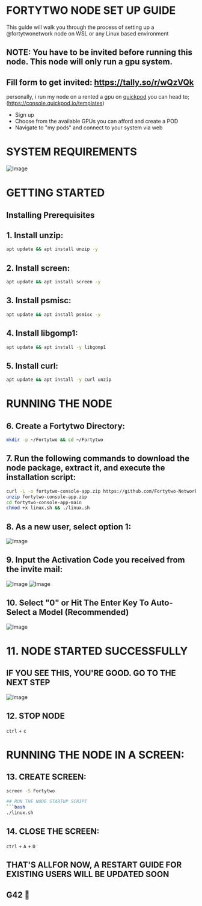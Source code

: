 # FORTYTWO NODE SET UP GUIDE
This guide will walk you through the process of setting up a @fortytwonetwork node on WSL or any Linux based environment

## NOTE: You have to be invited before running this node. This node will only run a gpu system.

## Fill form to get invited: https://tally.so/r/wQzVQk

personally, i run my node on a rented a gpu on [quickpod](https://console.quickpod.io/templates) 
you can head to; (https://console.quickpod.io/templates) 
* Sign up
* Choose from the available GPUs you can afford and create a POD
* Navigate to "my pods" and connect to your system via web

# SYSTEM REQUIREMENTS
![Image](https://github.com/user-attachments/assets/5462ed3e-2d65-417e-8f94-293a70336b9f)

# GETTING STARTED
## Installing Prerequisites

## 1. Install unzip:
```bash
apt update && apt install unzip -y
```

## 2. Install screen:
```bash
apt update && apt install screen -y
```

## 3. Install psmisc:
```bash
apt update && apt install psmisc -y
```

## 4. Install libgomp1:
```bash
apt update && apt install -y libgomp1
```

## 5. Install curl:
```bash
apt update && apt install -y curl unzip
```

# RUNNING THE NODE

## 6. Create a Fortytwo Directory:
```bash
mkdir -p ~/Fortytwo && cd ~/Fortytwo
```

## 7. Run the following commands to download the node package, extract it, and execute the installation script:
```bash
curl -L -o fortytwo-console-app.zip https://github.com/Fortytwo-Network/fortytwo-console-app/archive/refs/heads/main.zip
unzip fortytwo-console-app.zip
cd fortytwo-console-app-main
chmod +x linux.sh && ./linux.sh
```

## 8. As a new user, select option 1:
![Image](https://github.com/user-attachments/assets/46c8648a-9f18-4fd3-8fb7-9177a248d473)

## 9. Input the Activation Code you received from the invite mail:
![Image](https://github.com/user-attachments/assets/b86dcfce-70db-46b0-8596-a005eba1bbf2)
![Image](https://github.com/user-attachments/assets/74c1aebe-78af-4dd1-8258-04fbf8841f79)

## 10. Select "0" or Hit The Enter Key To Auto-Select a Model (Recommended)
![Image](https://github.com/user-attachments/assets/01ffc2ad-ac32-48e1-a680-e18516a93ca7)

# 11. NODE STARTED SUCCESSFULLY 
## IF YOU SEE THIS, YOU'RE GOOD. GO TO THE NEXT STEP
![Image](https://github.com/user-attachments/assets/41b0ffb8-8f21-48bc-aea6-1865423706bd) 

## 12. STOP NODE
`ctrl` + `c`

# RUNNING THE NODE IN A SCREEN:
## 13. CREATE SCREEN:
```bash
screen -S Fortytwo

## RUN THE NODE STARTUP SCRIPT
```bash
./linux.sh
```
## 14. CLOSE THE SCREEN:
`ctrl` + `A` + `D`

## THAT'S ALLFOR NOW, A RESTART GUIDE FOR EXISTING USERS WILL BE UPDATED SOON
## G42 💜
